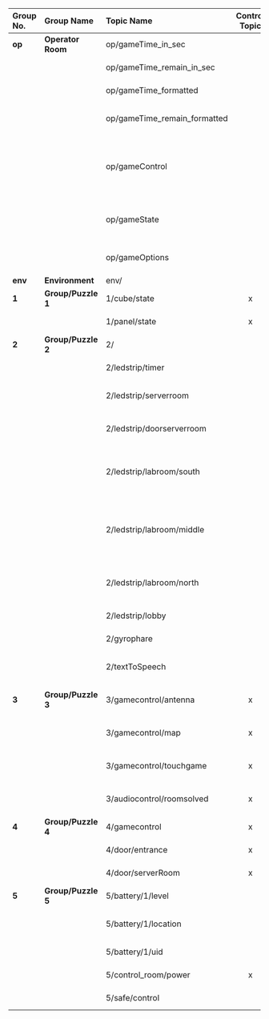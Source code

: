 | Group No. | Group Name                         | Topic Name                   | Control Topic | Description                                                                                          |
| :-------- | :--------------------------------- | :------------------------    | :-----------: | :--------------------------------------------------------------------------------------------------- |
| **op**    | **Operator Room**                  | op/gameTime_in_sec           |               | game time in seconds.                                                                                |
|           |                                    | op/gameTime_remain_in_sec    |               | remaining game time in seconds.                                                                      |
|           |                                    | op/gameTime_formatted        |               | game time as a formatted string.                                                                     |
|           |                                    | op/gameTime_remain_formatted |               | remaining game time as a formatted string.                                                           |
|           |                                    | op/gameControl               |               | control the workflow engine. Commands: START, STOP, PAUSE, SKIP \<workflow_name>                     |
|           |                                    | op/gameState                 |               | cytoscape graph configuration with the current workflow states.                                      |
|           |                                    | op/gameOptions               |               | set game options (ex. player count, game duration).                                                  |
| **env**   | **Environment**                    | env/                         |               |                                                                                                      |
| **1**     | **Group/Puzzle 1**                 | 1/cube/state                 | x             | Game state of the Cube puzzle                                                                        |
|           |                                    | 1/panel/state                | x             | Game state of the Panel puzzle                                                                       |
| **2**     | **Group/Puzzle 2**                 | 2/                           |               |                                                                                                      |
|           |                                    | 2/ledstrip/timer             |               | *(legacy)* game time display.                                                                        |
|           |                                    | 2/ledstrip/serverroom        |               | *(legacy)* LED strip in the server room.                                                             |
|           |                                    | 2/ledstrip/doorserverroom    |               | *(legacy)* LED strip in the server room above the door.                                              |
|           |                                    | 2/ledstrip/labroom/south     |               | *(legacy)* LED strip in the lab room at the back wall on the opposite of the entrance door.          |
|           |                                    | 2/ledstrip/labroom/middle    |               | *(legacy)* LED strip in the lab room at the server room wall on the opposite of the entrance door.   |
|           |                                    | 2/ledstrip/labroom/north     |               | *(legacy)* LED strip in the lab room above the entrance door.                                        |
|           |                                    | 2/ledstrip/lobby             |               | *(legacy)* LED strip in the lobby                           .                                        |
|           |                                    | 2/gyrophare                  |               | *(legacy)* control the gyrophare.                                                                    |
|           |                                    | 2/textToSpeech               |               | *(legacy)* interact with the text to speech module.                                                  |
| **3**     | **Group/Puzzle 3**                 | 3/gamecontrol/antenna        | x             | start the first puzzle & receive updates on it                                                       |
|           |                                    | 3/gamecontrol/map            | x             | start the second puzzle & receive updates on it                                                      |
|           |                                    | 3/gamecontrol/touchgame      | x             | start the third puzzle & receive updates on it                                                       |
|           |                                    | 3/audiocontrol/roomsolved    | x             | play final message when the room is solved                                                           |
| **4**     | **Group/Puzzle 4**                 | 4/gamecontrol                | x             | puzzle control topic                                                                                 |
|           |                                    | 4/door/entrance              | x             | *(legacy)* entrance door.                                                                            |
|           |                                    | 4/door/serverRoom            | x             | *(legacy)* server door.                                                                              |
| **5**     | **Group/Puzzle 5**                 | 5/battery/1/level            |               | The supposed battery level                                                                           |
|           |                                    | 5/battery/1/location         |               | The current location of the battery                                                                  |
|           |                                    | 5/battery/1/uid              |               | The NFC UID of the battery                                                                           |
|           |                                    | 5/control_room/power         | x             | power status of the control room                                                                     |
|           |                                    | 5/safe/control               |               | *(legacy)* key pad to open the safe.                                                                 |